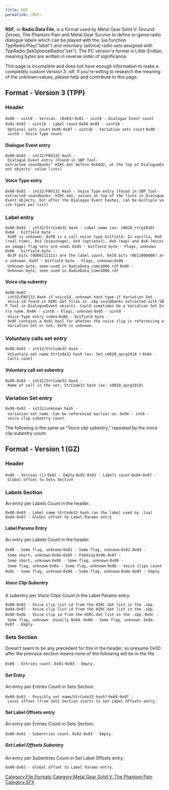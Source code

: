 ```yaml
---
title: RDF
permalink: /RDF/
---
```


**RDF**, or **Radio Data File**, is a format used by Metal Gear Solid V:
Ground Zeroes, The Phantom Pain and Metal Gear Survive to define in-game
radio dialogue labels which can be played with the .lua function
TppRadio.Play("label") and voluntary (advice) radio sets assigned with
TppRadio.SetOptionalRadio("set"). The PC version's format is
Little-Endian, meaning bytes are written in reverse order of
significance.

This page is incomplete and does not have enough information to make a
completely custom Version 3 .rdf. If you're willing to research the
meaning of the unknown values, please help and contribute to this page.

## Format - Version 3 (TPP)

### Header

`0x00 - uint8 - Version. (0x03)`
`0x01 - uint8 - Dialogue Event count`
`0x02-0x03 - uint16 - Label count`
`0x04-0x05 - uint16 - Optional sets count`
`0x06-0x07 - uint16 - Variation sets count`
`0x08 - uint8 - Voice Type count`

#### Dialogue Event entry

`0x00-0x03 - int32/FNV132 Hash - Dialogue Event entry (Found in SBP_Tool-extracted soundbanks' HIRC.dat before 0x6402, at the top of DialogueEvent objects' value lists)`

#### Voice Type entry

`0x00-0x03 - int32/FNV132 Hash - Voice Type entry (Found in SBP_Tool-extracted soundbanks' HIRC.dat, values on top of the lists in DialogueEvent objects, but after the Dialogue Event hashes, can be multiple voice types per list)`

### Label entry

`0x00-0x03 - int32/StrCode32 Hash - Label name (ex: s0020_rtrg1010)`
`0x04 - bitfield byte - 0x0F is unknown, 0xF0 is a call noise type bitfield. In vanilla, 0x0 (real time), 0x2 (espionage), 0x4 (optional), 0x8 (map) and 0xA (mission image) flag sets are used.`
`0x05 - bitfield byte - Flags, unknown`
`0x06 - bitfield byte - 0x3F bits (0b00111111) are the label count, 0xC0 bits (0b11000000) are unknown.`
`0x07 - bitfield byte - Flags, unknown`
`0x08 - Unknown byte, seen used in RadioData_comn1000.rdf`
`0x09 - Unknown byte, seen used in RadioData_comn1000.rdf`

#### Voice clip subentry

`0x00-0x03 - int32/FNV132 Hash if voiceId, unknown hash type if Variation Set - Voice id found in HIRC.dat files in .sbp soundbanks extracted with SBP_Tool in DialogueEvent objects. Could sometimes be a Variation Set Entry name.`
`0x04 - uint8 - Flags, unknown`
`0x05 - uint8 - Voice Type entry index`
`0x06 - bitfield byte - 0x0F contains a 0x01 bool for whether the voice clip is referencing a Variation Set or not, 0xF0 is unknown.`

### Voluntary calls set entry

`0x00-0x03 - int32/StrCode32 Hash - Voluntary set name StrCode32 hash (ex: Set_s0020_oprg1010 )`
`0x04 - Calls count`

#### Voluntary call set subentry

`0x00-0x03 - int32/StrCode32 Hash - Name of call in the set, StrCode32 hash (ex: s0020_oprg1010)`

### Variation Set entry

`0x00-0x03 - int32/unknown hash - Variation set name. Can be referenced earlier on.`
`0x04 - int8 - voice clip subentry count.`

The following is the same as "Voice clip subentry," repeated by the
voice clip subentry count.

## Format - Version 1 (GZ)

### Header

`0x00 - Version (1)`
`0x01 - Empty`
`0x02-0x03 - Labels count`
`0x04-0x07 - Global offset to Sets Section`

### Labels Section

An entry per Labels Count in the header.

`0x00-0x03 - Label name StrCode32 hash (as the label used by .lua)`
`0x04-0x07 - Global offset to Label Params entry`

#### Label Params Entry

An entry per Labels Count in the header.

`0x00 - Some flag, unknown`
`0x01 - Some flag, unknown`
`0x02-0x03 - Some short, unknown`
`0x04-0x05 - Padding`
`0x06-0x07 - Some short, unknown`
`0x08 - Some flag, unknown`
`0x09 - Some flag, unknown`
`0x0a - Some flag, unknown`
`0x0b - Voice clips count`
`0x0c - Some flag, unknown`
`0x0d - Some flag, unknown`
`0x0e-0x0f - Empty`

##### Voice Clip Subentry

A subentry per Voice Clips Count in the Label Params entry.

`0x00-0x03 - Voice clip list id from the HIRC.dat list in the .sbp.`
`0x04-0x07 - Voice clip list id from the HIRC.dat list in the .sbp.`
`0x08-0x0b - Voice clip id from the HIRC.dat list in the .sbp.`
`0x0c - Some flag, unknown. Usually 0x64.`
`0x0d - Some flag, unknown.`
`0x0e-0x0f - Empty.`

### Sets Section

Doesn't seem to be any precedent for this in the header, so presume 0x00
after the previous section means none of the following will be in the
file.

`0x00 - Entries count.`
`0x01-0x03 - Empty.`

#### Set Entry

An entry per Entries Count in Sets Section.

`0x00-0x03 - Possibly set name/StrCode32 hash?`
`0x04-0x07 - Local offset (from Sets Section start) to Set Label Offsets entry.`

#### Set Label Offsets entry

An entry per Entries Count in Sets Section.

`0x00-0x01 - Subentries count.`
`0x02-0x03 - Empty.`

##### Set Label Offsets Subentry

An entry per Subentries Count in Set Label Offsets entry.

`0x00-0x03 - Global offset to Label Params entry.`

[Category:File Formats](/Category:File_Formats "wikilink")
[Category:Metal Gear Solid V: The Phantom
Pain](/Category:Metal_Gear_Solid_V:_The_Phantom_Pain "wikilink")
[Category:SFX](/Category:SFX "wikilink")